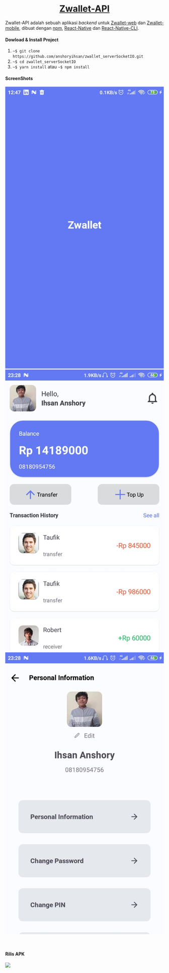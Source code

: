<h1 align="center"><a href="#">Zwallet-API</a></h1>

Zwallet-API adalah sebuah aplikasi _backend_ untuk [Zwallet-web](https://github.com/anshoryihsan/zwallet-web.git) dan [Zwallet-mobile](https://github.com/anshoryihsan/react-native-wallet.git), dibuat dengan [npm](https://nodejs.org/en/download/), [React-Native](https://reactnative.dev/docs/getting-started) dan [React-Native-CLI](https://www.npmjs.com/package/react-native-cli).

#### Dowload & Install Project

1. `~$ git clone https://github.com/anshoryihsan/zwallet_serverSocketIO.git`
2. `~$ cd zwallet_serverSocketIO`
3. `~$ yarn install` atau `~$ npm install`

#### ScreenShots
![alt text](/src/assets/img/zwallet/zwallet-mobile-splash_screen.jpg?raw=true "splash screen")
![alt text](/src/assets/img/zwallet/zwallet-mobile-dashboard.jpg?raw=true "dasboard")
![alt text](/src/assets/img/zwallet/zwallet-mobile-profile.jpg?raw=true "profile")
<div align="center">
	<img width="45" src"https://raw.githubusercontent.com/anshoryihsan/react-native-wallet/master/src/assets/img/zwallet/zwallet-mobile-splash_screen.jpg"/>
    <img width="45" src"https://github.com/anshoryihsan/react-native-wallet/blob/master/src/assets/img/zwallet/zwallet-mobile-dashboard.jpg"/>
    <img width="45" src"https://github.com/anshoryihsan/react-native-wallet/blob/master/src/assets/img/zwallet/zwallet-mobile-profile.jpg"/>
</div>

#### Rilis APK

<a href="https://drive.google.com/file/d/1P9qeVDO51N7HxQMm84b5df9vUa8Z3c1g/view?usp=sharing">
	<img src="https://img.shields.io/badge/Download%20on%20the-Google%20Drive-blue.svg?style=popout&logo=google-drive"/>
</a>
